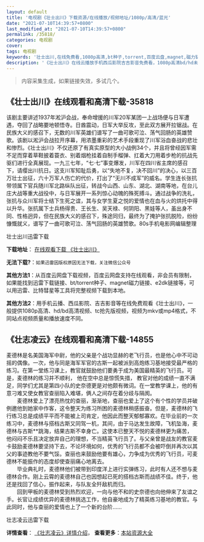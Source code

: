 ```yaml
---
layout: default
title: '电视剧《壮士出川》下载资源/在线播放/视频地址/1080p/高清/蓝光'
date: "2021-07-10T14:39:57+0800"
last_modified_at: "2021-07-10T14:39:57+0800"
permalink: /35818/
categories: 电视剧
cover:
tags: 电视剧
keywords: '壮士出川,在线免费看,1080p高清,bt种子,torrent,百度云盘,magnet,磁力链,迅雷下载资源'
description: '《壮士出川》在线云播放手机西瓜影院吉吉影音免费看，1080p高清bd/hd未删减完整版和tc抢先枪版，mkv/mp4格式，附带bt/torrent种子、magnet/磁力链、百度云盘、网盘资源迅雷下载链接'
---
```


>内容采集生成，如果链接失效，多试几个。


## 《壮士出川》在线观看和高清下载-35818

该剧主要讲述1937年淞沪会战，奉命增援的川军20军某团一上战场便与日军遭遇，夺回了战略要地顿悟寺。日酋震动，日军大举反攻，至此双方展开拉锯战。在民族大义的感召下，无数的川军英雄们谱写了一曲可歌可泣、荡气回肠的英雄赞歌。该剧以淞沪会战拉开序幕，用浓墨重彩的艺术手段重现了川军浴血奋战的悲壮和惨烈。《壮士出川》不仅还原了有真实原型的大小战例34个，并且将曾经因军需不足而穿着草鞋披着蓑衣、别着烟枪挂着自制手榴弹、扛着大刀用着步枪的抗战先驱们进行全真展现。一九三七年，“七·七”事变爆发，川军在四川省主席的感召下，请缨出川抗日。这支川军知耻后勇，以“失地不复，决不回川”的决心，以三百万壮士出征，六十万军人伤亡的代价，打出了“无川不成军”的威名。学生连长张抗带领属下官兵随川军北路纵队出征，转战今山西、山东、湖北、湖南等地，在台儿庄大战等重大战役中，与日军展开一系列惊心动魄的殊死搏斗。通过战争的洗礼，张抗与众川军将士结下生死之谊，其与女学生夏之悦的爱情也在血与火的烘托中得以升华。张抗属下士兵杨得贵、王长生、吴天禄、何阴阳、黑娃等人，虽出身不同、性格迥异，但在民族大义的感召下，殊途同归，最终为了掩护张抗脱险，纷纷慷慨就义，谱写了一曲可歌可泣、荡气回肠的英雄赞歌。80s手机电影网编辑整理


壮士出川迅雷下载

**下载地址**： [在线观看下载 《壮士出川》](https://www.993dy.com//vod-detail-id-36040.html) 


**无法下载?**：`如果迅雷因版权原因无法下载，关注微信公众号 `

**其他方法1**：从百度云网盘下载视频，百度云网盘支持在线观看，非会员有限制，如果能找到迅雷下载链接、bt/torrent种子、magnet磁力链接、e2dk链接等，可以用迅雷、比特彗星等工具将完整视频下载到本地。

**其他方法2**：用手机云播、西瓜影院、吉吉影音等在线免费观看《壮士出川》，一般提供1080p高清、hd/bd高清视频、tc抢先版视频，视频为mkv或mp4格式，不同站点视频质量和播放速度不同。


## 《壮志凌云》在线观看和高清下载-14855

麦德林是名美国海军中尉，他的父亲是个战功显赫的老飞行员，也是他心中不可动摇的偶像。一次，他与同是海军军官的古斯一起被派到高炮练习基地接受最严格的练习。在第一堂练习课上，教官就鼓励他们要勇于成为美国最精英的飞行员。可是，麦德林的练习并不顺利， 他在空中总是惊慌失措， 教官对他的成绩一直不满足，同学们尤其是第四小队的史奈德更是对他颇有微词。在一堂教学课上，他的有意刁难又使女教官查丽陷入难堪，俩人之间存在着分歧与隔阂。<br />　　麦德林爱上了漂亮热忱的查丽，渐渐地，查丽也爱上了这个有个性的学员并破例邀他到她家中作客，这令整天为练习所困的麦德林稍感振奋。但是，麦德林的飞行练习总是成绩平平而不能被上司肯定，他因此而整天郁郁寡欢。在毕业前的一次练习中，麦德林与搭档古斯又同驾一机，其间，由于马达发生故障，飞机坠海，麦德林与古斯**跳海，结果古斯不幸身亡。这使本已整天不悦的麦德林更为痛苦，他闷闷不乐且决定放弃自己的理想，不当精英飞行员了。与父亲曾是战友的教官麦卡鼓励麦德林要坚持下去，不论环境如何，优秀的飞行员都不会被吓倒并再次以其父的事迹教他不要气馁。查丽也来鼓励他要有雄心，力争成为优秀的飞行员，可麦德林不能振作的态度却使查丽痛心地离去。<br />　　毕业典礼时，麦德林他们被带到印度洋上进行实弹练习，此时有人还不想与麦德林合作。刚上云霄的麦德林自己也因想起已死的搭档古斯而战绩不佳。终于，他还是找回了信心，振作起来，与队友全歼敌机而归。<br />　　回到甲板的麦德林受到热烈欢迎，一向与他不和的史奈德也向他伸来了友谊之手。长官让成绩优异的麦德林挑选工作，他自豪地成为了精英练习基地的教官。与此同时，他与查丽的爱情也上了一个新的台阶&hellip;…


壮志凌云迅雷下载

**详情查看**： [《壮志凌云》详情介绍](/movie/14855/)， **查看更多**：[本站资源大全](/movie/t/all/)

